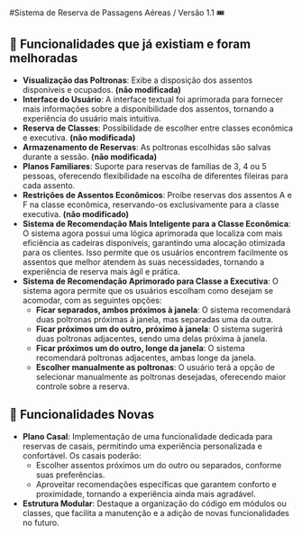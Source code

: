 #Sistema de Reserva de Passagens Aéreas / Versão 1.1 🎟️

## 📜 Funcionalidades que já existiam e foram melhoradas

- **Visualização das Poltronas**: Exibe a disposição dos assentos disponíveis e ocupados. **(não modificada)**
- **Interface do Usuário**: A interface textual foi aprimorada para fornecer mais informações sobre a disponibilidade dos assentos, tornando a experiência do usuário mais intuitiva.
- **Reserva de Classes**: Possibilidade de escolher entre classes econômica e executiva. **(não modificada)**
- **Armazenamento de Reservas**: As poltronas escolhidas são salvas durante a sessão. **(não modificada)**
- **Planos Familiares**: Suporte para reservas de famílias de 3, 4 ou 5 pessoas, oferecendo flexibilidade na escolha de diferentes fileiras para cada assento.
- **Restrições de Assentos Econômicos**: Proíbe reservas dos assentos A e F na classe econômica, reservando-os exclusivamente para a classe executiva. **(não modificado)**
- **Sistema de Recomendação Mais Inteligente para a Classe Econômica**: O sistema agora possui uma lógica aprimorada que localiza com mais eficiência as cadeiras disponíveis, garantindo uma alocação otimizada para os clientes. Isso permite que os usuários encontrem facilmente os assentos que melhor atendem às suas necessidades, tornando a experiência de reserva mais ágil e prática.
- **Sistema de Recomendação Aprimorado para Classe a Executiva**: O sistema agora permite que os usuários escolham como desejam se acomodar, com as seguintes opções:
  - **Ficar separados, ambos próximos à janela**: O sistema recomendará duas poltronas próximas à janela, mas separadas uma da outra.
  - **Ficar próximos um do outro, próximo à janela**: O sistema sugerirá duas poltronas adjacentes, sendo uma delas próxima à janela.
  - **Ficar próximos um do outro, longe da janela**: O sistema recomendará poltronas adjacentes, ambas longe da janela.
  - **Escolher manualmente as poltronas**: O usuário terá a opção de selecionar manualmente as poltronas desejadas, oferecendo maior controle sobre a reserva.

## 📜 Funcionalidades Novas
- **Plano Casal**: Implementação de uma funcionalidade dedicada para reservas de casais, permitindo uma experiência personalizada e confortável. Os casais poderão:
  - Escolher assentos próximos um do outro ou separados, conforme suas preferências.
  - Aproveitar recomendações específicas que garantem conforto e proximidade, tornando a experiência ainda mais agradável.
- **Estrutura Modular**: Destaque a organização do código em módulos ou classes, que facilita a manutenção e a adição de novas funcionalidades no futuro.
